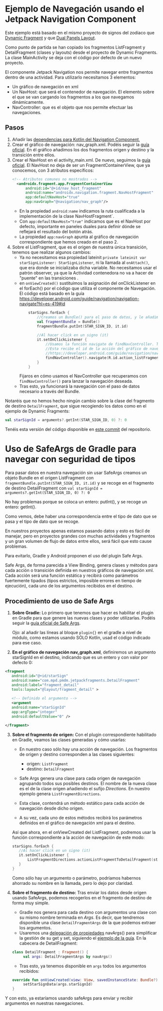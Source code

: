 # Ejemplo de Navegación usando el Jetpack Navigation Component

Este ejemplo está basado en el mismo proyecto de signos del zodiaco que 
[Dynamic Fragment](https://github.com/mcventur/Fragmentos-Dinamicos) y que [Dual Panels Layout](https://github.com/mcventur/DualPaneLayouts).

Como punto de partida se han copiado los fragmentos ListFragment y DetailFragment (clases y layouts) desde el proyecto de Dynamic Fragments. La clase MainActivity se deja con el código por defecto de un nuevo proyecto. 

El componente Jetpack Navigation nos permite navegar entre fragmentos dentro de una actividad. Para utilizarlo necesitamos 3 elementos:
 - Un gráfico de navegación en xml
 - Un NavHost: que será el contenedor de navegación. El elemento sobre el que se van cargando los fragmentos a los que navegamos dinámicamente.
 - NavController: que es el objeto que nos permite efectuar las navegaciones.

## Pasos
1. Añadir las [dependencias para Kotlin del Navigation Component](https://developer.android.com/guide/navigation/navigation-getting-started?hl=es-419#Set-up), 
2. Crear el gráfico de navegación: nav_graph.xml. Podéis seguir la [guía oficial](https://developer.android.com/guide/navigation/get-started#create-nav-graph). En él gráfico añadimos los dos fragmentos origen y destino y la transición entre ellos.
3. Crear el NavHost en el activity_main.xml. De nuevo, seguimos la [guía oficial](https://developer.android.com/guide/navigation/get-started#add-navhostfragment). 
El NavHost no deja de ser un FragmentContainerView, que ya conocemos, con 3 atributos específicos:
   ```xml
   <!-- Atributos comunes no mostrados -->
     <androidx.fragment.app.FragmentContainerView
         android:id="@+id/nav_host_fragment"
         android:name="androidx.navigation.fragment.NavHostFragment"
         app:defaultNavHost="true"
         app:navGraph="@navigation/nav_graph"/>
   ```
    - En la propiedad ```android:name``` indicamos la ruta cualificada a la implementación de la clase NavHostFragment`.
    - Con ```app:defaultNavHost="true"``` indicamos que es el NavHost por defecto, importante en paneles duales para definir dónde se reflejará el resultado del botón atrás. 
    - La propiedad ```app:navGraph``` apunta al gráfico de navegación correspondiente que hemos creado en el paso 2. 
4. Sobre el ListFragment, que es el origen de nuestra única transición, tenemos que realizar algunos cambios:
   - Ya no necesitamos esa propiedad lateinit ```private lateinit var starSignListener: StarSignListener```, ni
la llamada al ```onAttach()```, que era donde se inicializaba dicha variable. No necesitamos usar el patrón observer, ya que la Actividad contenedora no va a hacer de "puente" en las transiciones . 
   - en ```onViewCreated()``` sustituimos la asignación del onClickListener en el forEach() por el código que utiliza el componente de Navegación. El código está basado en la guía
     https://developer.android.com/guide/navigation/navigation-navigate?hl=es-419#id
      ```kotlin
          starSigns.forEach {
              //Creamos un Bundle() para el paso de datos, y le añadimos el id del signo pulsado
              val fragmentBundle = Bundle()
              fragmentBundle.putInt(STAR_SIGN_ID, it.id)
          
              //Al hacer click en un signo (it)
              it.setOnClickListener {
                  //Usamos la función navigate de findNavController. Tiene varias versiones sobrecargadas
                  //Esta recibe el id de la acción del gráfico de navegación xml, y, opcionalmente, el Bundle con los datos a pasar
                  //https://developer.android.com/guide/navigation/navigation-navigate?hl=es-419#id
                  findNavController().navigate(R.id.action_listFragment_to_detailFragment, fragmentBundle)
              }
          }
      ```
      Fijaros en cómo usamos el NavController que recuperamos con ```findNavController()``` para lanzar la navegación deseada.
    - Tras esto, ya funcionará la navegación con el paso de datos necesario a través del Bundle. 

Notaréis que no hemos hecho ningún cambio sobre la clase del fragmento de destino ```DetailFragment```, 
que sigue recogiendo los datos como en el ejemplo de Dynamic Fragments:

```kotlin
val starSignId = arguments?.getInt(STAR_SIGN_ID, 0) ?: 0
```

Tenéis esta versión del código disponible en [este commit](https://github.com/mcventur/JetPackFragments/tree/860dc372ad994e7f35b9caad14209d799d1b4e24) del repositorio.

# Uso de SafeArgs de Gradle para navegar con seguridad de tipos
Para pasar datos en nuestra navegación sin usar SafeArgs creamos un objeto Bundle 
en el origen ListFragment con ```fragmentBundle.putInt(STAR_SIGN_ID, it.id)``` y se recoge en el fragmento de destino DetailFragment con 
```val starSignId = arguments?.getInt(STAR_SIGN_ID, 0) ?: 0```

No hay problemas porque se coloca un entero: putInt(), y se recoge un entero: getInt().

Como vemos, debe haber una correspondencia entre el tipo de dato que se pasa y el tipo de dato que se recoge. 

En nuestros proyectos apenas estamos pasando datos y esto es fácil de manejar, pero en proyectos grandes con muchas actividades y fragmentos y un gran volumen de flujo de datos entre ellos, 
será fácil que esto cause problemas.

Para evitarlo, Gradle y Android proponen el uso del plugin Safe Args.

Safe Args, de forma parecida a View Binding, genera clases y métodos para cada acción o transición definida 
en nuestros gráficos de navegación xml. Cada acción será una función estática y recibirá como parámetros fuertemente 
tipados (tipos estrictos, imposible errores en tiempo de ejecución), cada uno de los argumentos recibidos en el destino. 

## Procedimiento de uso de Safe Args

1. **Sobre Gradle:** Lo primero que tenemos que hacer es habilitar el plugin en Gradle para que genere las nuevas clases y poder utilizarlas. 
Podéis seguir la [guía oficial de Safe Args](https://developer.android.com/guide/navigation/use-graph/safe-args?hl=es-419#enable). 

   Ojo: al añadir las líneas al bloque ```plugin{}``` en el gradle a nivel de módulo, como estamos usando SÓLO Kotlin, usad el código indicado para ese caso.   
2. **En el gráfico de navegación nav_graph.xml**, definiremos un argumento starSignId en el destino, indicando que es un entero y con valor por defecto 0:
```xml    
<fragment
   android:id="@+id/starSign"
   android:name="com.mpd.pmdm.jetpackfragments.DetailFragment"
   android:label="fragment_detail"
   tools:layout="@layout/fragment_detail" >
   
   <!-- Definido el argumento -->
   <argument
   android:name="starSignId"
   app:argType="integer"
   android:defaultValue="0" />

</fragment>
```
3. **Sobre el fragmento de origen:** Con el plugin correspondiente habilitado en Gradle, veamos las clases generadas y cómo usarlas:
   - En nuestro caso sólo hay una acción de navegación. Los fragmentos de origen y destino corresponden a las clases siguientes: 
     - origen: ```ListFragment``` 
     - destino: ```DetailFragment```
   - Safe Args genera una clase para cada origen de navegación agrupando todos sus posibles destinos. El nombre de la nueva clase es el de la clase origen añadiendo el sufijo _Directions_. 
   En nuestro ejemplo genera ```ListFragmentDirections```. 

   - Esta clase, contendrá un método estático para cada acción de navegación desde dicho origen. 
   - A su vez, cada uno de estos métodos recibirá los parámetros definidos en el gráfico de navegación xml para el destino.

   Así que ahora, en el onViewCreated del ListFragment, podremos usar la función correspondiente a la acción de navegación de este modo:
   
   ```kotlin
   starSigns.forEach {
      //Al hacer click en un signo (it)
      it.setOnClickListener {
          ListFragmentDirections.actionListFragmentToDetailFragment(starSignId = it.id)
      }
   }
   ```

   Como sólo hay un argumento o parámetro, podríamos habernos ahorrado su nombre en la llamada, pero lo dejo por claridad.

4. **Sobre el fragmento de destino:** Tras enviar los datos desde origen usando SafeArgs, podemos recogerlos en el fragmento de destino de forma muy simple. 
   - Gradle nos genera para cada destino con argumentos una clase con su mismo nombre terminada en _Args_. Es decir, que tendremos
   disponible una clase ```DetailFragmentArgs``` de la que podemos extraer los argumentos. 
   - Usaremos una [delegación de propiedades](https://proandroiddev.com/kotlin-delegates-in-android-1ab0a715762d#:~:text=A%20delegate%20is%20just%20a,letting%20us%20reuse%20this%20logic)
   navArgs() para simplificar la gestión de su get y set, siguiendo el [ejemplo de la guía](https://developer.android.com/guide/navigation/navigation-pass-data?hl=es-419#Safe-args). En la cabecera de DetailFragment:
   ```kotlin
   class DetailFragment : Fragment() {
        val args: DetailFragmentArgs by navArgs()
   ```
   - Tras esto, ya tenemos disponible en ```args``` todos los argumentos recibidos:
   ```kotlin
   override fun onViewCreated(view: View, savedInstanceState: Bundle?) {
        setStarSignData(args.starSignId)
   }
   ```
   
Y con esto, ya estaríamos usando safeArgs para enviar y recibir argumentos en nuestras navegaciones. 



